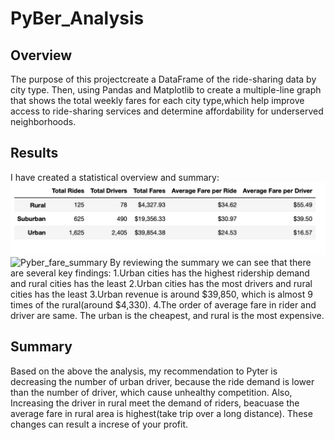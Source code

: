 # PyBer_Analysis
## Overview
The purpose of this projectcreate a DataFrame of the ride-sharing data by city type. Then, using Pandas and Matplotlib to create a multiple-line graph that shows the total weekly fares for each city type,which help improve access to ride-sharing services and determine affordability for underserved neighborhoods.

## Results
I have created a statistical overview and summary:
![pyber_summary](analysis/pyber_summary.png)
![Pyber_fare_summary](Pyber_fare_summary.png)
By reviewing the summary we can see that there are several key findings:
1.Urban cities has the highest ridership demand and rural cities has the least
2.Urban cities has the most drivers and rural cities has the least
3.Urban revenue is around $39,850, which is almost 9 times of the rural(around $4,330).
4.The order of average fare in rider and driver are same. The urban is the cheapest, and rural is the most expensive.
## Summary
Based on the above the analysis, my recommendation to Pyter is decreasing the number of urban driver, because the ride demand is lower than the number of driver, which cause unhealthy competition. Also, Increasing the driver in rural meet the demand of riders, beacuase the average fare in rural area is highest(take trip over a long distance). These changes can result a increse of your profit.
